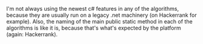 ﻿I'm not always using the newest c# features in any of the algorithms, because they are usually run on a legacy .net machinery (on Hackerrank for example).
Also, the naming of the main public static method in each of the algorithms is like it is, because that's what's expected by the platform (again: Hackerrank).
